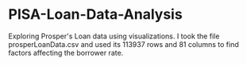 # PISA-Loan-Data-Analysis
Exploring Prosper's Loan data using visualizations.
I took the file prosperLoanData.csv and used its 113937 rows and 81 columns to find factors affecting the borrower rate.

